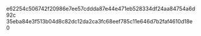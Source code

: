 
e62254c506742f20986e7ee57cddda87e44e471eb528334df24aa84754a6d92c
35eba84e3f513b04d8c82dc12da2ca3fc68eef785c11e646d7b2faf4610d18e0
